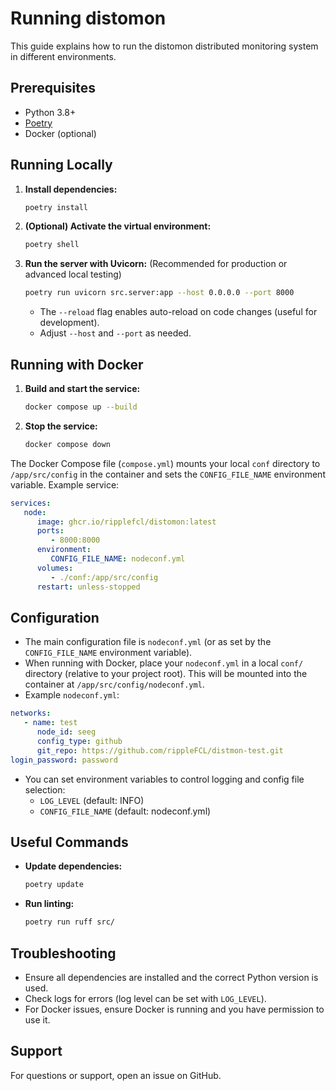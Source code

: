 # Running distomon

This guide explains how to run the distomon distributed monitoring system in different environments.

## Prerequisites
- Python 3.8+
- [Poetry](https://python-poetry.org/)
- Docker (optional)

## Running Locally

1. **Install dependencies:**
   ```bash
   poetry install
   ```
2. **(Optional) Activate the virtual environment:**
   ```bash
   poetry shell
   ```
3. **Run the server with Uvicorn:**
   (Recommended for production or advanced local testing)
   ```bash
   poetry run uvicorn src.server:app --host 0.0.0.0 --port 8000
   ```
   - The `--reload` flag enables auto-reload on code changes (useful for development).
   - Adjust `--host` and `--port` as needed.

## Running with Docker

1. **Build and start the service:**
    ```bash
    docker compose up --build
    ```
2. **Stop the service:**
    ```bash
    docker compose down
    ```

The Docker Compose file (`compose.yml`) mounts your local `conf` directory to `/app/src/config` in the container and sets the `CONFIG_FILE_NAME` environment variable. Example service:

```yaml
services:
   node:
      image: ghcr.io/ripplefcl/distomon:latest
      ports:
         - 8000:8000
      environment:
         CONFIG_FILE_NAME: nodeconf.yml
      volumes:
         - ./conf:/app/src/config
      restart: unless-stopped
```

## Configuration

- The main configuration file is `nodeconf.yml` (or as set by the `CONFIG_FILE_NAME` environment variable).
- When running with Docker, place your `nodeconf.yml` in a local `conf/` directory (relative to your project root). This will be mounted into the container at `/app/src/config/nodeconf.yml`.
- Example `nodeconf.yml`:

```yaml
networks:
   - name: test
      node_id: seeg
      config_type: github
      git_repo: https://github.com/rippleFCL/distmon-test.git
login_password: password
```

- You can set environment variables to control logging and config file selection:
   - `LOG_LEVEL` (default: INFO)
   - `CONFIG_FILE_NAME` (default: nodeconf.yml)

## Useful Commands
- **Update dependencies:**
  ```bash
  poetry update
  ```
- **Run linting:**
  ```bash
  poetry run ruff src/
  ```

## Troubleshooting
- Ensure all dependencies are installed and the correct Python version is used.
- Check logs for errors (log level can be set with `LOG_LEVEL`).
- For Docker issues, ensure Docker is running and you have permission to use it.

## Support
For questions or support, open an issue on GitHub.
